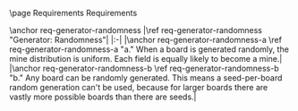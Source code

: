 \page Requirements Requirements

\anchor req-generator-randomness
|\ref req-generator-randomness "Generator: Randomness"|
|:-|
|\anchor req-generator-randomness-a \ref req-generator-randomness-a "a." When a board is generated randomly, the mine distribution is uniform. Each field is equally likely to become a mine.|
|\anchor req-generator-randomness-b \ref req-generator-randomness-b "b." Any board can be randomly generated. This means a seed-per-board random generation can't be used, because for larger boards there are vastly more possible boards than there are seeds.|
